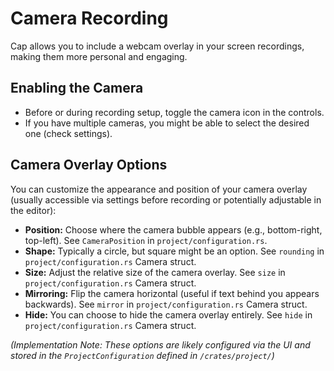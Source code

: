 # Camera Recording

Cap allows you to include a webcam overlay in your screen recordings, making them more personal and engaging.

## Enabling the Camera

*   Before or during recording setup, toggle the camera icon in the controls.
*   If you have multiple cameras, you might be able to select the desired one (check settings).

## Camera Overlay Options

You can customize the appearance and position of your camera overlay (usually accessible via settings before recording or potentially adjustable in the editor):

*   **Position:** Choose where the camera bubble appears (e.g., bottom-right, top-left). See `CameraPosition` in `project/configuration.rs`.
*   **Shape:** Typically a circle, but square might be an option. See `rounding` in `project/configuration.rs` Camera struct.
*   **Size:** Adjust the relative size of the camera overlay. See `size` in `project/configuration.rs` Camera struct.
*   **Mirroring:** Flip the camera horizontal (useful if text behind you appears backwards). See `mirror` in `project/configuration.rs` Camera struct.
*   **Hide:** You can choose to hide the camera overlay entirely. See `hide` in `project/configuration.rs` Camera struct.

*(Implementation Note: These options are likely configured via the UI and stored in the `ProjectConfiguration` defined in `/crates/project/`)*
